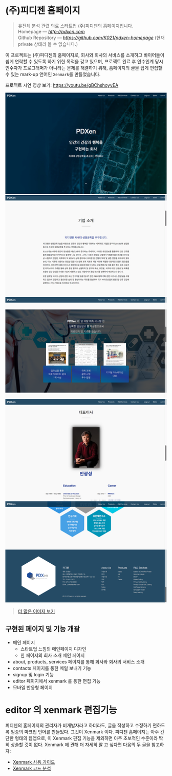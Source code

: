 # (주)피디젠 홈페이지

> 유전체 분석 관련 의료 스타트업 (주)피디젠의 홈페이지입니다.  
> Homepage &mdash; <cite>http://pdxen.com</cite>  
> Github Repository &mdash; <cite>https://github.com/K021/pdxen-homepage</cite> (현재 private 상태라 볼 수 없습니다.)

이 프로젝트는 (주)피디젠의 홈페이지로, 회사와 회사의 서비스를 소개하고 바이어들이 쉽게 연락할 수 있도록 하기 위한 목적을 갖고 있으며, 프로젝트 완료 후 인수인계 당시 인수자가 프로그래머가 아니라는 문제를 해결하기 위해, 홈페이지의 글을 쉽게 편집할 수 있는 mark-up 언어인 `Xenmark`를 만들었습니다. 

프로젝트 시연 영상 보기: https://youtu.be/gBChshoyvEA

![](img/pdxenhomepage/mac-main-1.png)
![](img/pdxenhomepage/mac-main-2.png)
![](img/pdxenhomepage/mac-main-3.png)
![](img/pdxenhomepage/mac-main-4.png)
![](img/pdxenhomepage/mac-footer.png)

> [더 많은 이미지 보기](./img/pdxenhomepage)

## 구현된 페이지 및 기능 개괄

- 메인 페이지
	- 스타트업 느낌의 메인페이지 디자인
	- 한 페이지의 회사 소개 메인 페이지
- about, products, services 페이지를 통해 회사와 회사의 서비스 소개
- contacts 페이지를 통한 메일 보내기 기능
- signup 및 login 기능
- editor 페이지에서 xenmark 를 통한 편집 기능
- 모바일 반응형 페이지


# editor 의 xenmark 편집기능

피디젠의 홈페이지의 관리자가 비개발자라고 하더라도, 글을 작성하고 수정하기 편하도록 일종의 마크업 언어를 만들었다. 그것이 Xenmark 이다. 피디젠 홈페이지는 아주 간단한 형태의 웹앱으로, 이 Xenmark 편집 기능을 제외하면 아주 초보적인 수준이라 딱히 상술할 것이 없다. Xenmark 에 관해 더 자세히 알 고 싶다면 다음의 두 글을 참고하자:

- [Xenmark 사용 가이드](./xenmark-guide-pub.md)
- [Xenmark 코드 분석](xenmark-ko-pub.md)
